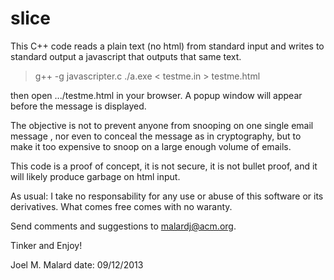 slice
=====

This C++ code reads a plain text (no html) from standard input and writes to standard output a javascript that outputs that same text.

> g++ -g javascripter.c
> ./a.exe < testme.in > testme.html

then open .../testme.html in your browser. A popup window will appear before the message is displayed.

The objective is not to prevent anyone from snooping on one single email message , nor even to conceal the message as in cryptography, but to make it too expensive to snoop on a large enough volume of emails.

This code is a proof of concept, it is not secure, it is not bullet proof, and it will likely produce garbage on html input.

As usual: I take no responsability for any use or abuse of this software or its derivatives. What comes free comes with no waranty.

Send comments and suggestions to malardj@acm.org.

Tinker and Enjoy!

Joel M. Malard
date: 09/12/2013
